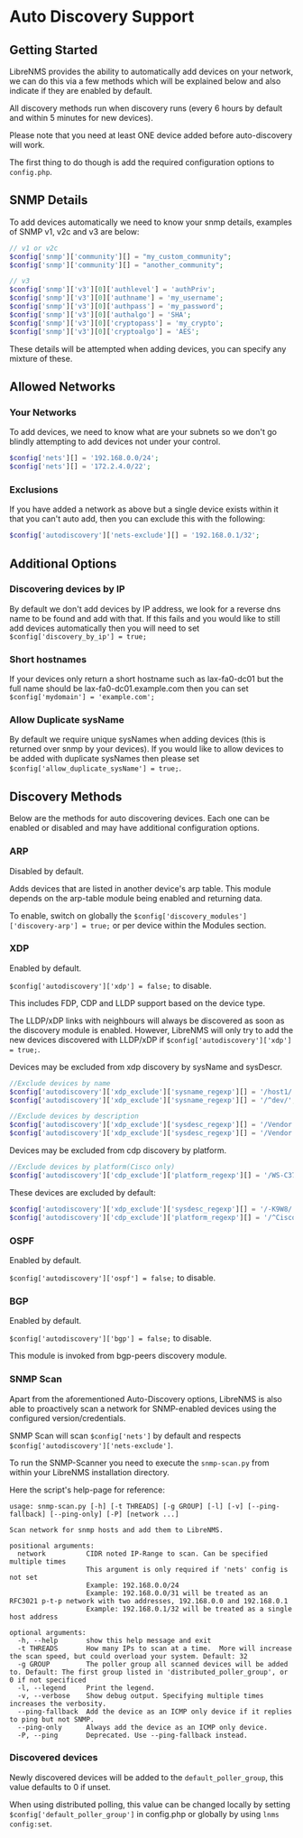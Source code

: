 # Auto Discovery Support

## Getting Started

LibreNMS provides the ability to automatically add devices on your
network, we can do this via a few methods which will be explained
below and also indicate if they are enabled by default.

All discovery methods run when discovery runs (every 6 hours by
default and within 5 minutes for new devices).

Please note that you need at least ONE device added before
auto-discovery will work.

The first thing to do though is add the required configuration options to `config.php`.

## SNMP Details

To add devices automatically we need to know your snmp details,
examples of SNMP v1, v2c and v3 are below:

```php
// v1 or v2c
$config['snmp']['community'][] = "my_custom_community";
$config['snmp']['community'][] = "another_community";

// v3
$config['snmp']['v3'][0]['authlevel'] = 'authPriv';
$config['snmp']['v3'][0]['authname'] = 'my_username';
$config['snmp']['v3'][0]['authpass'] = 'my_password';
$config['snmp']['v3'][0]['authalgo'] = 'SHA';
$config['snmp']['v3'][0]['cryptopass'] = 'my_crypto';
$config['snmp']['v3'][0]['cryptoalgo'] = 'AES';
```

These details will be attempted when adding devices, you can specify
any mixture of these.

## Allowed Networks

### Your Networks

To add devices, we need to know what are your subnets so we don't go
blindly attempting to add devices not under your control.

```php
$config['nets'][] = '192.168.0.0/24';
$config['nets'][] = '172.2.4.0/22';
```

### Exclusions

If you have added a network as above but a single device exists within
it that you can't auto add, then you can exclude this with the following:

```php
$config['autodiscovery']['nets-exclude'][] = '192.168.0.1/32';
```

## Additional Options

### Discovering devices by IP

By default we don't add devices by IP address, we look for a reverse
dns name to be found and add with that. If this fails
and you would like to still add devices automatically then you will
need to set `$config['discovery_by_ip'] = true;`

### Short hostnames

If your devices only return a short hostname such as lax-fa0-dc01 but
the full name should be lax-fa0-dc01.example.com then you can
set `$config['mydomain'] = 'example.com';`

### Allow Duplicate sysName

By default we require unique sysNames when adding devices (this is
returned over snmp by your devices). If you would like to allow
devices to be added with duplicate sysNames then please set
`$config['allow_duplicate_sysName'] = true;`.

## Discovery Methods

Below are the methods for auto discovering devices.  Each one can be
enabled or disabled and may have additional configuration options.

### ARP

Disabled by default.

Adds devices that are listed in another device's arp table.  This
module depends on the arp-table module being enabled and returning
data.

To enable, switch on globally the
`$config['discovery_modules']['discovery-arp'] = true;` or per device
within the Modules section.

### XDP

Enabled by default.

`$config['autodiscovery']['xdp'] = false;` to disable.

This includes FDP, CDP and LLDP support based on the device type.

The LLDP/xDP links with neighbours will always be discovered as soon as the discovery module is enabled.
However, LibreNMS will only try to add the new devices discovered with LLDP/xDP if `$config['autodiscovery']['xdp'] = true;`.

Devices may be excluded from xdp discovery by sysName and sysDescr.

```php
//Exclude devices by name
$config['autodiscovery']['xdp_exclude']['sysname_regexp'][] = '/host1/';
$config['autodiscovery']['xdp_exclude']['sysname_regexp'][] = '/^dev/';

//Exclude devices by description
$config['autodiscovery']['xdp_exclude']['sysdesc_regexp'][] = '/Vendor X/';
$config['autodiscovery']['xdp_exclude']['sysdesc_regexp'][] = '/Vendor Y/';
```

Devices may be excluded from cdp discovery by platform.

```php
//Exclude devices by platform(Cisco only)
$config['autodiscovery']['cdp_exclude']['platform_regexp'][] = '/WS-C3750G/';
```

These devices are excluded by default:

```php
$config['autodiscovery']['xdp_exclude']['sysdesc_regexp'][] = '/-K9W8/'; // Cisco Lightweight Access Point
$config['autodiscovery']['cdp_exclude']['platform_regexp'][] = '/^Cisco IP Phone/'; //Cisco IP Phone
```

### OSPF

Enabled by default.

`$config['autodiscovery']['ospf'] = false;` to disable.

### BGP

Enabled by default.

`$config['autodiscovery']['bgp'] = false;` to disable.

This module is invoked from bgp-peers discovery module.

### SNMP Scan

Apart from the aforementioned Auto-Discovery options, LibreNMS is also
able to proactively scan a network for SNMP-enabled devices using the
configured version/credentials.

SNMP Scan will scan `$config['nets']` by default and respects `$config['autodiscovery']['nets-exclude']`.

To run the SNMP-Scanner you need to execute the `snmp-scan.py` from
within your LibreNMS installation directory.

Here the script's help-page for reference:

```text
usage: snmp-scan.py [-h] [-t THREADS] [-g GROUP] [-l] [-v] [--ping-fallback] [--ping-only] [-P] [network ...]

Scan network for snmp hosts and add them to LibreNMS.

positional arguments:
  network          CIDR noted IP-Range to scan. Can be specified multiple times
                   This argument is only required if 'nets' config is not set
                   Example: 192.168.0.0/24
                   Example: 192.168.0.0/31 will be treated as an RFC3021 p-t-p network with two addresses, 192.168.0.0 and 192.168.0.1
                   Example: 192.168.0.1/32 will be treated as a single host address

optional arguments:
  -h, --help       show this help message and exit
  -t THREADS       How many IPs to scan at a time.  More will increase the scan speed, but could overload your system. Default: 32
  -g GROUP         The poller group all scanned devices will be added to. Default: The first group listed in 'distributed_poller_group', or 0 if not specificed
  -l, --legend     Print the legend.
  -v, --verbose    Show debug output. Specifying multiple times increases the verbosity.
  --ping-fallback  Add the device as an ICMP only device if it replies to ping but not SNMP.
  --ping-only      Always add the device as an ICMP only device.
  -P, --ping       Deprecated. Use --ping-fallback instead.
```

### Discovered devices

Newly discovered devices will be added to the `default_poller_group`, this value defaults to 0 if unset.

When using distributed polling, this value can be changed locally by setting `$config['default_poller_group']` in config.php or globally by using `lnms config:set`.

